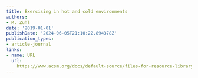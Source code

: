 ```yaml
---
title: Exercising in hot and cold environments
authors:
- M. Zuhl
date: '2019-01-01'
publishDate: '2024-06-05T21:10:22.894378Z'
publication_types:
- article-journal
links:
- name: URL
  url: 
    https://www.acsm.org/docs/default-source/files-for-resource-library/exercising-hot-cold-environments.pdf?sfvrsn=1b06c972_4
---
```

